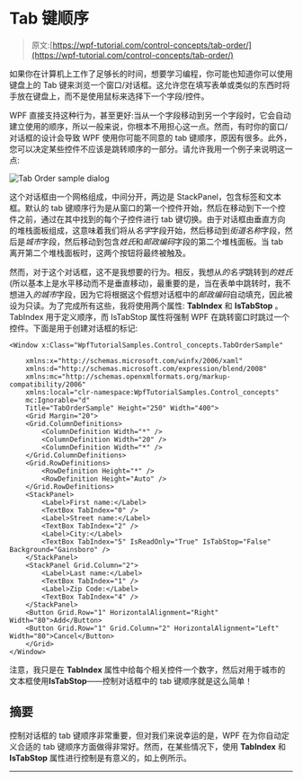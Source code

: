 # Tab 键顺序

> 原文:[https://wpf-tutorial.com/control-concepts/tab-order/](https://wpf-tutorial.com/control-concepts/tab-order/)

如果你在计算机上工作了足够长的时间，想要学习编程，你可能也知道你可以使用键盘上的 Tab 键来浏览一个窗口/对话框。这允许您在填写表单或类似的东西时将手放在键盘上，而不是使用鼠标来选择下一个字段/控件。

WPF 直接支持这种行为，甚至更好:当从一个字段移动到另一个字段时，它会自动建立使用的顺序，所以一般来说，你根本不用担心这一点。然而，有时你的窗口/对话框的设计会导致 WPF 使用你可能不同意的 tab 键顺序，原因有很多。此外，您可以决定某些控件不应该是跳转顺序的一部分。请允许我用一个例子来说明这一点:

![](../Images/9750808dc634c584a97726e00e668720.png "Tab Order sample dialog")

这个对话框由一个网格组成，中间分开，两边是 StackPanel，包含标签和文本框。默认的 tab 键顺序行为是从窗口的第一个控件开始，然后在移动到下一个控件之前，通过在其中找到的每个子控件进行 tab 键切换。由于对话框由垂直方向的堆栈面板组成，这意味着我们将从*名字*字段开始，然后移动到*街道名称*字段，然后是*城市*字段，然后移动到包含*姓氏*和*邮政编码*字段的第二个堆栈面板。当 tab 离开第二个堆栈面板时，这两个按钮将最终被触及。

然而，对于这个对话框，这不是我想要的行为。相反，我想从*的名字*跳转到*的姓氏*(所以基本上是水平移动而不是垂直移动)，最重要的是，当在表单中跳转时，我不想进入*的城市*字段，因为它将根据这个假想对话框中的*邮政编码*自动填充，因此被设为只读。为了完成所有这些，我将使用两个属性: **TabIndex** 和 **IsTabStop** 。TabIndex 用于定义顺序，而 IsTabStop 属性将强制 WPF 在跳转窗口时跳过一个控件。下面是用于创建对话框的标记:

```
<Window x:Class="WpfTutorialSamples.Control_concepts.TabOrderSample"

    xmlns:x="http://schemas.microsoft.com/winfx/2006/xaml"
    xmlns:d="http://schemas.microsoft.com/expression/blend/2008"
    xmlns:mc="http://schemas.openxmlformats.org/markup-compatibility/2006"
    xmlns:local="clr-namespace:WpfTutorialSamples.Control_concepts"
    mc:Ignorable="d"
    Title="TabOrderSample" Height="250" Width="400">
    <Grid Margin="20">
    <Grid.ColumnDefinitions>
        <ColumnDefinition Width="*" />
        <ColumnDefinition Width="20" />
        <ColumnDefinition Width="*" />
    </Grid.ColumnDefinitions>
    <Grid.RowDefinitions>
        <RowDefinition Height="*" />
        <RowDefinition Height="Auto" />
    </Grid.RowDefinitions>
    <StackPanel>
        <Label>First name:</Label>
        <TextBox TabIndex="0" />
        <Label>Street name:</Label>
        <TextBox TabIndex="2" />
        <Label>City:</Label>
        <TextBox TabIndex="5" IsReadOnly="True" IsTabStop="False" Background="Gainsboro" />
    </StackPanel>
    <StackPanel Grid.Column="2">
        <Label>Last name:</Label>
        <TextBox TabIndex="1" />
        <Label>Zip Code:</Label>
        <TextBox TabIndex="4" />
    </StackPanel>
    <Button Grid.Row="1" HorizontalAlignment="Right" Width="80">Add</Button>
    <Button Grid.Row="1" Grid.Column="2" HorizontalAlignment="Left" Width="80">Cancel</Button>
    </Grid>
</Window>
```

<input type="hidden" name="IL_IN_ARTICLE">

注意，我只是在 **TabIndex** 属性中给每个相关控件一个数字，然后对用于城市的文本框使用**IsTabStop**——控制对话框中的 tab 键顺序就是这么简单！

## 摘要

控制对话框的 tab 键顺序非常重要，但对我们来说幸运的是，WPF 在为你自动定义合适的 tab 键顺序方面做得非常好。然而，在某些情况下，使用 **TabIndex** 和 **IsTabStop** 属性进行控制是有意义的，如上例所示。

* * *